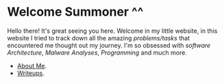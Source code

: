 # **Welcome Summoner ^^** 

Hello there! It's great seeing you here. Welcome in my little website, in this website I tried to track down all the amazing *problems/tasks* that encountered me thought out my journey. I'm so obsessed with *software Architecture*, *Malware Analyses*, *Programming* and much more.

* [About Me](https://ir0nbyte.github.io/IronByte/About%20me/).
* [Writeups](https://ir0nbyte.github.io/IronByte/Writeups/).









